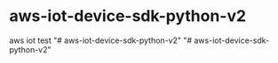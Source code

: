 # aws-iot-device-sdk-python-v2
 aws iot test
"# aws-iot-device-sdk-python-v2" 
"# aws-iot-device-sdk-python-v2" 
